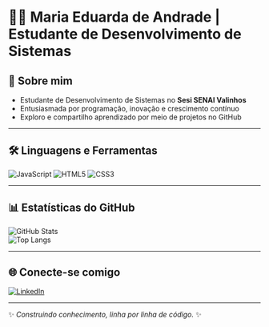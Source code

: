 # 👩‍💻 Maria Eduarda de Andrade | Estudante de Desenvolvimento de Sistemas

## 📌 Sobre mim
- Estudante de Desenvolvimento de Sistemas no **Sesi SENAI Valinhos**  
- Entusiasmada por programação, inovação e crescimento contínuo  
- Exploro e compartilho aprendizado por meio de projetos no GitHub  

---

## 🛠️ Linguagens e Ferramentas
![JavaScript](https://img.shields.io/badge/JavaScript-F7DF1E?style=for-the-badge&logo=javascript&logoColor=black)
![HTML5](https://img.shields.io/badge/HTML5-E34F26?style=for-the-badge&logo=html5&logoColor=white)
![CSS3](https://img.shields.io/badge/CSS3-1572B6?style=for-the-badge&logo=css3&logoColor=white)

---

## 📊 Estatísticas do GitHub
![GitHub Stats](https://github-readme-stats.vercel.app/api?username=mariaeandrade&show_icons=true&theme=radical)  
![Top Langs](https://github-readme-stats.vercel.app/api/top-langs/?username=mariaeandrade&layout=compact&theme=radical)

---

## 🌐 Conecte-se comigo
[![LinkedIn](https://img.shields.io/badge/LinkedIn-0A66C2?style=for-the-badge&logo=linkedin&logoColor=white)](https://www.linkedin.com/in/maria-eduarda-andrade-6878a2349/)

---

✨ *Construindo conhecimento, linha por linha de código.* ✨
